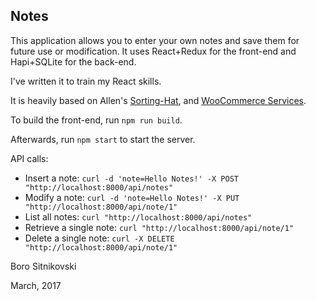 Notes
-----
This application allows you to enter your own notes and save them for future use or modification. It uses React+Redux for the front-end and Hapi+SQLite for the back-end.

I've written it to train my React skills.

It is heavily based on Allen's [Sorting-Hat](https://github.com/allendav/sorting-hat), and [WooCommerce Services](https://github.com/Automattic/woocommerce-services/).

To build the front-end, run `npm run build`.

Afterwards, run `npm start` to start the server.

API calls:
- Insert a note: `curl -d 'note=Hello Notes!' -X POST "http://localhost:8000/api/notes"`
- Modify a note: `curl -d 'note=Hello Notes!' -X PUT "http://localhost:8000/api/note/1"`
- List all notes: `curl "http://localhost:8000/api/notes"`
- Retrieve a single note: `curl "http://localhost:8000/api/note/1"`
- Delete a single note: `curl -X DELETE "http://localhost:8000/api/note/1"`

Boro Sitnikovski

March, 2017
